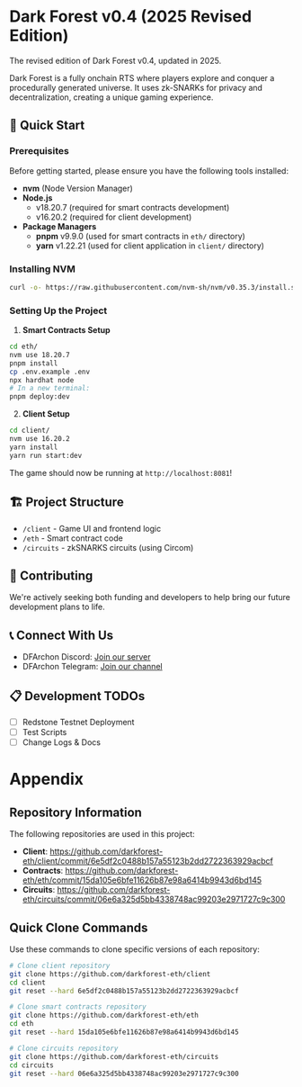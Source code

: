 # Dark Forest v0.4 (2025 Revised Edition)

The revised edition of Dark Forest v0.4, updated in 2025.

Dark Forest is a fully onchain RTS where players explore and conquer a procedurally generated universe.
It uses zk-SNARKs for privacy and decentralization, creating a unique gaming experience.

## 🚀 Quick Start

### Prerequisites

Before getting started, please ensure you have the following tools installed:

- **nvm** (Node Version Manager)
- **Node.js**
  - v18.20.7 (required for smart contracts development)
  - v16.20.2 (required for client development)
- **Package Managers**
  - **pnpm** v9.9.0 (used for smart contracts in `eth/` directory)
  - **yarn** v1.22.21 (used for client application in `client/` directory)

### Installing NVM

```bash
curl -o- https://raw.githubusercontent.com/nvm-sh/nvm/v0.35.3/install.sh | bash
```

### Setting Up the Project

1. **Smart Contracts Setup**

```bash
cd eth/
nvm use 18.20.7
pnpm install
cp .env.example .env
npx hardhat node
# In a new terminal:
pnpm deploy:dev
```

2. **Client Setup**

```bash
cd client/
nvm use 16.20.2
yarn install
yarn run start:dev
```

The game should now be running at `http://localhost:8081`!

## 🏗️ Project Structure

- `/client` - Game UI and frontend logic
- `/eth` - Smart contract code
- `/circuits` - zkSNARKS circuits (using Circom)

## 🤝 Contributing

We're actively seeking both funding and developers to help bring our future development plans to life.

## 📞 Connect With Us

- DFArchon Discord: [Join our server](https://discord.gg/XpBPEnsvgX)
- DFArchon Telegram: [Join our channel](https://t.me/darkforestares)

## 📋 Development TODOs

- [ ] Redstone Testnet Deployment
- [ ] Test Scripts
- [ ] Change Logs & Docs

# Appendix

## Repository Information

The following repositories are used in this project:

- **Client**: https://github.com/darkforest-eth/client/commit/6e5df2c0488b157a55123b2dd2722363929acbcf
- **Contracts**: https://github.com/darkforest-eth/eth/commit/15da105e6bfe11626b87e98a6414b9943d6bd145
- **Circuits**: https://github.com/darkforest-eth/circuits/commit/06e6a325d5bb4338748ac99203e2971727c9c300

## Quick Clone Commands

Use these commands to clone specific versions of each repository:

```bash
# Clone client repository
git clone https://github.com/darkforest-eth/client
cd client
git reset --hard 6e5df2c0488b157a55123b2dd2722363929acbcf

# Clone smart contracts repository
git clone https://github.com/darkforest-eth/eth
cd eth
git reset --hard 15da105e6bfe11626b87e98a6414b9943d6bd145

# Clone circuits repository
git clone https://github.com/darkforest-eth/circuits
cd circuits
git reset --hard 06e6a325d5bb4338748ac99203e2971727c9c300
```
